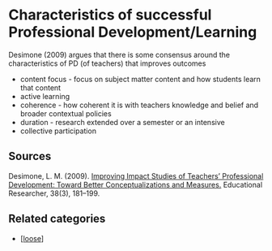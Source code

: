 # Characteristics of successful Professional Development/Learning

Desimone (2009) argues that there is some consensus around the characteristics of PD (of teachers) that improves outcomes

- content focus - focus on subject matter content and how students learn that content
- active learning
- coherence - how coherent it is with teachers knowledge and belief and broader contextual policies
- duration - research extended over a semester or an intensive
- collective participation

## Sources

Desimone, L. M. (2009). [Improving Impact Studies of Teachers’ Professional Development: Toward Better Conceptualizations and Measures.](http://doi.org/10.3102/0013189X08331140) Educational Researcher, 38(3), 181–199.

## Related categories

- [[loose]]

[//begin]: # "Autogenerated link references for markdown compatibility"
[loose]: ../loose.md "Loose notes"
[//end]: # "Autogenerated link references"